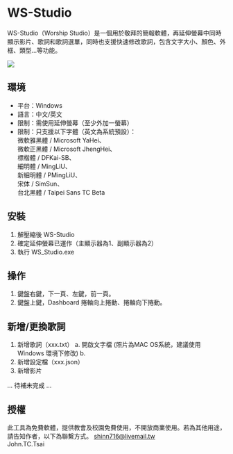 # WS-Studio
WS-Studio（Worship Studio）是一個用於敬拜的簡報軟體，再延伸螢幕中同時顯示影片、歌詞和歌詞選單，同時也支援快速修改歌詞，包含文字大小、顏色、外框、類型...等功能。  
  
<img src="https://github.com/shinn716/Worthship/blob/master/demov2.gif" /></a>  

## 環境
 - 平台：Windows
 - 語言：中文/英文
 - 限制：需使用延伸螢幕（至少外加一螢幕）
 - 限制：只支援以下字體（英文為系統預設）：  
    微軟雅黑體 / Microsoft YaHei、  
    微軟正黑體 / Microsoft JhengHei、  
    標楷體 / DFKai-SB、  
    細明體 / MingLiU、  
    新細明體 / PMingLiU、  
    宋体 / SimSun、  
    台北黑體 / Taipei Sans TC Beta  

## 安裝
1. 解壓縮後 WS-Studio
2. 確定延伸螢幕已運作（主顯示器為1、副顯示器為2）
3. 執行 WS_Studio.exe

## 操作
1. 鍵盤右鍵，下一頁、左鍵，前一頁。
2. 鍵盤上鍵，Dashboard 捲軸向上捲動、捲軸向下捲動。

## 新增/更換歌詞
1. 新增歌詞（xxx.txt）
  a. 開啟文字檔
  (照片為MAC OS系統，建議使用 Windows 環境下修改)
  b. 
2. 新增設定檔（xxx.json）
4. 新增影片


... 待補未完成 ... 

## 授權
此工具為免費軟體，提供教會及校園免費使用，不開放商業使用。若為其他用途，請告知作者，以下為聯繫方式。
shinn716@livemail.tw  
John.TC.Tsai 

